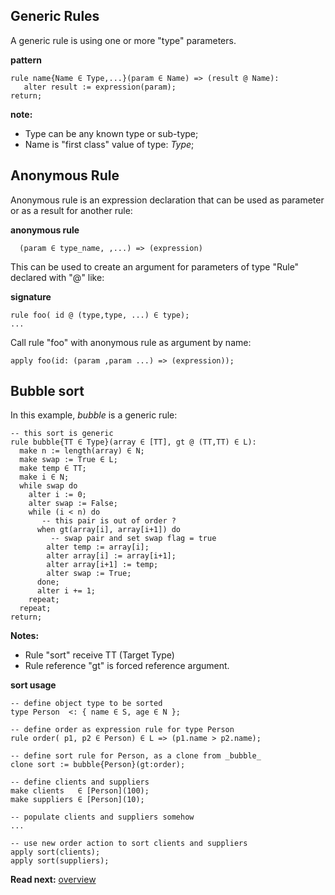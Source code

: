 ## Generic Rules

A generic rule is using one or more "type" parameters. 

**pattern**
```
rule name{Name ∈ Type,...}(param ∈ Name) => (result @ Name):
   alter result := expression(param);
return;
```

**note:** 
* Type can be any known type or sub-type;
* Name is "first class" value of type: _Type_;

## Anonymous Rule

Anonymous rule is an expression declaration that can be used as parameter or as a result for another rule:

**anonymous rule**
```
  (param ∈ type_name, ,...) => (expression)
```

This can be used to create an argument for parameters of type "Rule" declared with "@" like:

**signature**
```
rule foo( id @ (type,type, ...) ∈ type);
...
```

Call rule "foo" with anonymous rule as argument by name:

```
apply foo(id: (param ,param ...) => (expression));
```


## Bubble sort

In this example, _bubble_ is a generic rule:


```
-- this sort is generic 
rule bubble{TT ∈ Type}(array ∈ [TT], gt @ (TT,TT) ∈ L):
  make n := length(array) ∈ N; 
  make swap := True ∈ L;
  make temp ∈ TT;
  make i ∈ N;
  while swap do
    alter i := 0;
    alter swap := False;
    while (i < n) do
       -- this pair is out of order ?
      when gt(array[i], array[i+1]) do
         -- swap pair and set swap flag = true
        alter temp := array[i];
        alter array[i] := array[i+1];
        alter array[i+1] := temp;
        alter swap := True;
      done;
      alter i += 1;
    repeat;
  repeat;
return;
```

**Notes:**

* Rule "sort" receive TT (Target Type) 
* Rule reference "gt" is forced reference argument.

**sort usage**

```
-- define object type to be sorted
type Person  <: { name ∈ S, age ∈ N };

-- define order as expression rule for type Person
rule order( p1, p2 ∈ Person) ∈ L => (p1.name > p2.name);

-- define sort rule for Person, as a clone from _bubble_
clone sort := bubble{Person}(gt:order);

-- define clients and suppliers
make clients   ∈ [Person](100);
make suppliers ∈ [Person](10);

-- populate clients and suppliers somehow
...

-- use new order action to sort clients and suppliers
apply sort(clients);
apply sort(suppliers);
```

**Read next:** [overview](../syntax/overview.md)